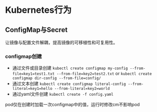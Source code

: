 # Kubernetes行为

## ConfigMap与Secret
让镜像与配置文件解耦，提高镜像的可移植性和可复用性。

### configmap创建
* 通过文件或目录创建
`kubectl create configmap my-config --from-file=key1=test1.txt --from-file=key2=test2.txt` or
`kubectl create configmap dir-config --from-file=config/`
* 通过文本创建
`kubectl create configmap literal-config --from-literal=key1=hello --from-literal=key2=world`
* 通过yaml文件创建
`kubectl create -f config.yaml`

pod仅在创建时加载一次configmap中的值，运行时修改cm不影响pod